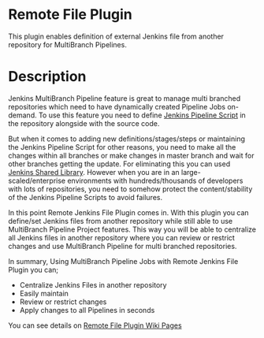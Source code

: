 Remote File Plugin
==========================

This plugin enables definition of external Jenkins file from another repository for MultiBranch Pipelines.

# Description
Jenkins MultiBranch Pipeline feature is great to manage multi branched repositories which need to have
dynamically created Pipeline Jobs on-demand. To use this feature you need to define 
<a target="_blank" href="https://github.com/jenkinsci/workflow-plugin/blob/master/TUTORIAL.md#understanding-flow-scripts">Jenkins Pipeline Script</a>
in the repository alongside with the source code. 

But when it comes to adding new definitions/stages/steps or maintaining
the Jenkins Pipeline Script for other reasons, you need to make all the changes within all branches or make changes in master branch 
and wait for other branches getting the update. 
For eliminating this you can used <a href="https://jenkins.io/doc/book/pipeline/shared-libraries/">Jenkins Shared Library</a>.
However when you are in an large-scaled/enterprise environments with hundreds/thousands of developers with lots of repositories,
you need to somehow protect the content/stability of the Jenkins Pipeline Scripts to avoid failures. 

In this point Remote Jenkins File Plugin comes in. With this plugin you can define/set Jenkins files from another
repository while still able to use MultiBranch Pipeline Project features. This way you will be able to centralize all Jenkins files 
in another repository where you can review or restrict changes and use MultiBranch Pipeline for multi branched repositories.

In summary, Using MultiBranch Pipeline Jobs with Remote Jenkins File Plugin you can;

- Centralize Jenkins Files in another repository
- Easily maintain
- Review or restrict changes
- Apply changes to all Pipelines in seconds

You can see details on [Remote File Plugin Wiki Pages](https://wiki.jenkins.io/display/JENKINS/Remote+File+Plugin)
